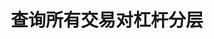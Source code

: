 ---
title: 查询所有交易对杠杆分层
position_number: 6
type: get
description: /az/future/market/v1/public/leverage/bracket/list
parameters:
content_markdown: 注：**此方法不需要签名**
left_code_blocks:
    -
        code_block: "public void getKLine() {\r\n\tString text = HttpUtil.get(URL + \"/data/api/az/future/market/v1/getKLine?market=btc_usdt&type=1min&since=0\");\r\n\tSystem.out.println(text);\r\n}"
        title: Java
        language: java
right_code_blocks:
    - code_block: |-
        {
          "error": {
            "code": "",
            "msg": ""
          },
          "msgInfo": "success",
          "returnCode": 0,
          "result": [
            { 
              "symbol": "eth_usdt",
              "leverageBrackets": [
                {
                    "symbol": "eth_usdt",       //交易对
                    "bracket": 1,               //档位
                    "maxNominalValue": "50000", //该层最大名义价值
                    "maintMarginRate": "0.004", //维持保证金率
                    "startMarginRate": "0.005", //起始保证金率
                    "maxLeverage": "125",       //最大杠杆倍数
                    "minLeverage": "1"          //最小杠杆倍数
                }
              ]
            }
          ]
        }
      title: Response
      language: json
---